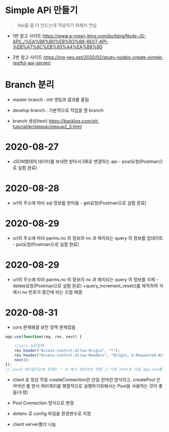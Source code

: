 # Simple APi 만들기

> Api를 좀 더 만드는데 적응하기 위해서 연습

* 1번 참고 사이트
https://www.a-mean-blog.com/ko/blog/Node-JS-API/_/%EA%B8%B0%EB%B3%B8-REST-API-%EB%A7%8C%EB%93%A4%EA%B8%B0

* 2번 참고 사이트
https://ing-yeo.net/2020/02/study-nodejs-create-simple-restful-api-server/


# Branch 분리

* master branch : init 셋팅과 결과물 올림

* develop branch : 기본적으로 작업을 할 branch 

* branch 생성(test)
https://backlog.com/git-tutorial/kr/stepup/stepup2_3.html 

# 2020-08-27
* JSON형태의 데이터를 보내면 받아서 DB로 변경하는 api - post요청(Postman으로 실험 완료)

# 2020-08-28
* url의 주소에 따라 sql 정보를 받아옴 - get요청(Postman으로 실험 완료)

# 2020-08-29
* url의 주소에 따라 parms.no 의 정보의 no 과 매치되는 query 의 정보를 업데이트 - put요청(Postman으로 실험 완료)

# 2020-08-29
* url의 주소에 따라 parms.no 의 정보의 no 과 매치되는 query 의 정보를 삭제 - delete요청(Postman으로 실험 완료)
    +query_increment_reset()를 제작하여 삭제시 no 번호가 중간에 비는 오점 해결

# 2020-08-31
* cors 문제해결 보안 정책 문제였음

```javascript
app.use(function(req, res, next) {
    
    //cors 보안정책
    res.header("Access-Control-Allow-Origin", "*"); 
    res.header("Access-Control-Allow-Headers", "Origin, X-Requested-With, Content-Type, Accept");
    next();
});
// use로 헤더올리는데 현재는 * 로 해서 보안성이 약함 그 이후 next로 다음 app.use를 실행
```

* client 로 정상 작동
 createConnection은 단일 컨넥션 방식이고, createPool 은 커넥션 풀 방식 여러쿼리를 병렬적으로 실행하기위해서는 Pool을 사용하는 것이 좋음(수정)

* Pool Connection 방식으로 변경

* dotenv 로 config 파일을 환경변수로 지정

* client server폴더 나눔